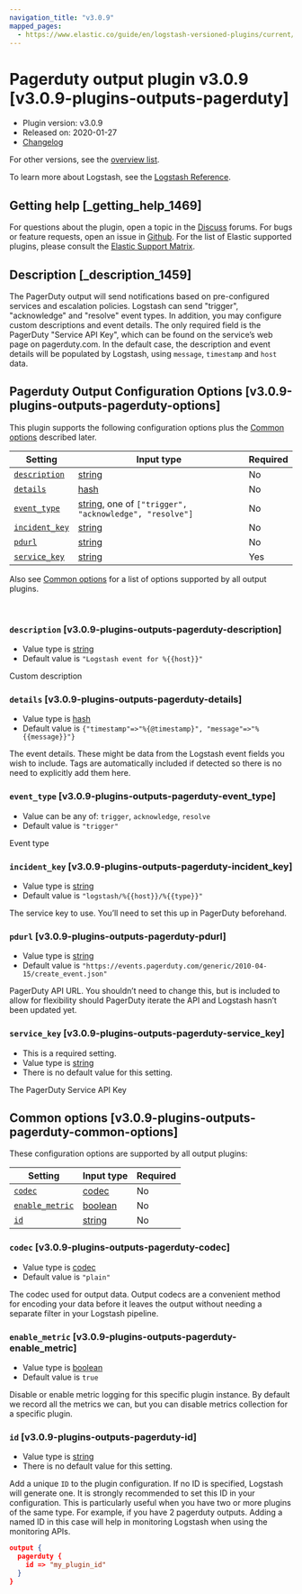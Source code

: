 ```yaml
---
navigation_title: "v3.0.9"
mapped_pages:
  - https://www.elastic.co/guide/en/logstash-versioned-plugins/current/v3.0.9-plugins-outputs-pagerduty.html
---
```


# Pagerduty output plugin v3.0.9 [v3.0.9-plugins-outputs-pagerduty]


* Plugin version: v3.0.9
* Released on: 2020-01-27
* [Changelog](https://github.com/logstash-plugins/logstash-output-pagerduty/blob/v3.0.9/CHANGELOG.md)

For other versions, see the [overview list](output-pagerduty-index.md).

To learn more about Logstash, see the [Logstash Reference](logstash://reference/index.md).

## Getting help [_getting_help_1469]

For questions about the plugin, open a topic in the [Discuss](http://discuss.elastic.co) forums. For bugs or feature requests, open an issue in [Github](https://github.com/logstash-plugins/logstash-output-pagerduty). For the list of Elastic supported plugins, please consult the [Elastic Support Matrix](https://www.elastic.co/support/matrix#matrix_logstash_plugins).


## Description [_description_1459]

The PagerDuty output will send notifications based on pre-configured services and escalation policies. Logstash can send "trigger", "acknowledge" and "resolve" event types. In addition, you may configure custom descriptions and event details. The only required field is the PagerDuty "Service API Key", which can be found on the service’s web page on pagerduty.com. In the default case, the description and event details will be populated by Logstash, using `message`, `timestamp` and `host` data.


## Pagerduty Output Configuration Options [v3.0.9-plugins-outputs-pagerduty-options]

This plugin supports the following configuration options plus the [Common options](v3-0-9-plugins-outputs-pagerduty.md#v3.0.9-plugins-outputs-pagerduty-common-options) described later.

| Setting | Input type | Required |
| --- | --- | --- |
| [`description`](v3-0-9-plugins-outputs-pagerduty.md#v3.0.9-plugins-outputs-pagerduty-description) | [string](logstash://reference/configuration-file-structure.md#string) | No |
| [`details`](v3-0-9-plugins-outputs-pagerduty.md#v3.0.9-plugins-outputs-pagerduty-details) | [hash](logstash://reference/configuration-file-structure.md#hash) | No |
| [`event_type`](v3-0-9-plugins-outputs-pagerduty.md#v3.0.9-plugins-outputs-pagerduty-event_type) | [string](logstash://reference/configuration-file-structure.md#string), one of `["trigger", "acknowledge", "resolve"]` | No |
| [`incident_key`](v3-0-9-plugins-outputs-pagerduty.md#v3.0.9-plugins-outputs-pagerduty-incident_key) | [string](logstash://reference/configuration-file-structure.md#string) | No |
| [`pdurl`](v3-0-9-plugins-outputs-pagerduty.md#v3.0.9-plugins-outputs-pagerduty-pdurl) | [string](logstash://reference/configuration-file-structure.md#string) | No |
| [`service_key`](v3-0-9-plugins-outputs-pagerduty.md#v3.0.9-plugins-outputs-pagerduty-service_key) | [string](logstash://reference/configuration-file-structure.md#string) | Yes |

Also see [Common options](v3-0-9-plugins-outputs-pagerduty.md#v3.0.9-plugins-outputs-pagerduty-common-options) for a list of options supported by all output plugins.

 

### `description` [v3.0.9-plugins-outputs-pagerduty-description]

* Value type is [string](logstash://reference/configuration-file-structure.md#string)
* Default value is `"Logstash event for %{{host}}"`

Custom description


### `details` [v3.0.9-plugins-outputs-pagerduty-details]

* Value type is [hash](logstash://reference/configuration-file-structure.md#hash)
* Default value is `{"timestamp"=>"%{@timestamp}", "message"=>"%{{message}}"}`

The event details. These might be data from the Logstash event fields you wish to include. Tags are automatically included if detected so there is no need to explicitly add them here.


### `event_type` [v3.0.9-plugins-outputs-pagerduty-event_type]

* Value can be any of: `trigger`, `acknowledge`, `resolve`
* Default value is `"trigger"`

Event type


### `incident_key` [v3.0.9-plugins-outputs-pagerduty-incident_key]

* Value type is [string](logstash://reference/configuration-file-structure.md#string)
* Default value is `"logstash/%{{host}}/%{{type}}"`

The service key to use. You’ll need to set this up in PagerDuty beforehand.


### `pdurl` [v3.0.9-plugins-outputs-pagerduty-pdurl]

* Value type is [string](logstash://reference/configuration-file-structure.md#string)
* Default value is `"https://events.pagerduty.com/generic/2010-04-15/create_event.json"`

PagerDuty API URL. You shouldn’t need to change this, but is included to allow for flexibility should PagerDuty iterate the API and Logstash hasn’t been updated yet.


### `service_key` [v3.0.9-plugins-outputs-pagerduty-service_key]

* This is a required setting.
* Value type is [string](logstash://reference/configuration-file-structure.md#string)
* There is no default value for this setting.

The PagerDuty Service API Key



## Common options [v3.0.9-plugins-outputs-pagerduty-common-options]

These configuration options are supported by all output plugins:

| Setting | Input type | Required |
| --- | --- | --- |
| [`codec`](v3-0-9-plugins-outputs-pagerduty.md#v3.0.9-plugins-outputs-pagerduty-codec) | [codec](logstash://reference/configuration-file-structure.md#codec) | No |
| [`enable_metric`](v3-0-9-plugins-outputs-pagerduty.md#v3.0.9-plugins-outputs-pagerduty-enable_metric) | [boolean](logstash://reference/configuration-file-structure.md#boolean) | No |
| [`id`](v3-0-9-plugins-outputs-pagerduty.md#v3.0.9-plugins-outputs-pagerduty-id) | [string](logstash://reference/configuration-file-structure.md#string) | No |

### `codec` [v3.0.9-plugins-outputs-pagerduty-codec]

* Value type is [codec](logstash://reference/configuration-file-structure.md#codec)
* Default value is `"plain"`

The codec used for output data. Output codecs are a convenient method for encoding your data before it leaves the output without needing a separate filter in your Logstash pipeline.


### `enable_metric` [v3.0.9-plugins-outputs-pagerduty-enable_metric]

* Value type is [boolean](logstash://reference/configuration-file-structure.md#boolean)
* Default value is `true`

Disable or enable metric logging for this specific plugin instance. By default we record all the metrics we can, but you can disable metrics collection for a specific plugin.


### `id` [v3.0.9-plugins-outputs-pagerduty-id]

* Value type is [string](logstash://reference/configuration-file-structure.md#string)
* There is no default value for this setting.

Add a unique `ID` to the plugin configuration. If no ID is specified, Logstash will generate one. It is strongly recommended to set this ID in your configuration. This is particularly useful when you have two or more plugins of the same type. For example, if you have 2 pagerduty outputs. Adding a named ID in this case will help in monitoring Logstash when using the monitoring APIs.

```json
output {
  pagerduty {
    id => "my_plugin_id"
  }
}
```



